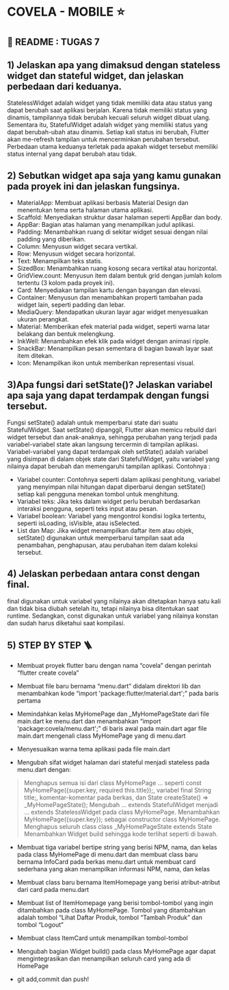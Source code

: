 # COVELA - MOBILE ⭐

## 🔵 README : TUGAS 7

## 1) Jelaskan apa yang dimaksud dengan stateless widget dan stateful widget, dan jelaskan perbedaan dari keduanya.

StatelessWidget adalah widget yang tidak memiliki data atau status yang dapat berubah saat aplikasi berjalan. Karena tidak memiliki status yang dinamis, tampilannya tidak berubah kecuali seluruh widget dibuat ulang. Sementara itu, StatefulWidget adalah widget yang memiliki status yang dapat berubah-ubah atau dinamis. Setiap kali status ini berubah, Flutter akan me-refresh tampilan untuk mencerminkan perubahan tersebut.
Perbedaan utama keduanya terletak pada apakah widget tersebut memiliki status internal yang dapat berubah atau tidak.

## 2) Sebutkan widget apa saja yang kamu gunakan pada proyek ini dan jelaskan fungsinya.
- MaterialApp: Membuat aplikasi berbasis Material Design dan menentukan tema serta halaman utama aplikasi.
- Scaffold: Menyediakan struktur dasar halaman seperti AppBar dan body.
- AppBar: Bagian atas halaman yang menampilkan judul aplikasi.
- Padding: Menambahkan ruang di sekitar widget sesuai dengan nilai padding yang diberikan.
- Column: Menyusun widget secara vertikal.
- Row: Menyusun widget secara horizontal.
- Text: Menampilkan teks statis.
- SizedBox: Menambahkan ruang kosong secara vertikal atau horizontal.
- GridView.count: Menyusun item dalam bentuk grid dengan jumlah kolom tertentu (3 kolom pada proyek ini).
- Card: Menyediakan tampilan kartu dengan bayangan dan elevasi.
- Container: Menyusun dan menambahkan properti tambahan pada widget lain, seperti padding dan lebar.
- MediaQuery: Mendapatkan ukuran layar agar widget menyesuaikan ukuran perangkat.
- Material: Memberikan efek material pada widget, seperti warna latar belakang dan bentuk melengkung.
- InkWell: Menambahkan efek klik pada widget dengan animasi ripple.
- SnackBar: Menampilkan pesan sementara di bagian bawah layar saat item ditekan.
- Icon: Menampilkan ikon untuk memberikan representasi visual.

## 3)Apa fungsi dari setState()? Jelaskan variabel apa saja yang dapat terdampak dengan fungsi tersebut.

Fungsi setState() adalah untuk memperbarui state dari suatu StatefulWidget. Saat setState() dipanggil, Flutter akan memicu rebuild dari widget tersebut dan anak-anaknya, sehingga perubahan yang terjadi pada variabel-variabel state akan langsung tercermin di tampilan aplikasi. 
Variabel-variabel yang dapat terdampak oleh setState() adalah variabel yang disimpan di dalam objek state dari StatefulWidget, yaitu variabel yang nilainya dapat berubah dan memengaruhi tampilan aplikasi.
Contohnya : 
- Variabel counter: Contohnya seperti dalam aplikasi penghitung, variabel yang menyimpan nilai hitungan dapat diperbarui dengan setState() setiap kali pengguna menekan tombol untuk menghitung.
- Variabel teks: Jika teks dalam widget perlu berubah berdasarkan interaksi pengguna, seperti teks input atau pesan.
- Variabel boolean: Variabel yang mengontrol kondisi logika tertentu, seperti isLoading, isVisible, atau isSelected.
- List dan Map: Jika widget menampilkan daftar item atau objek, setState() digunakan untuk memperbarui tampilan saat ada penambahan, penghapusan, atau perubahan item dalam koleksi tersebut.

## 4) Jelaskan perbedaan antara const dengan final.

final digunakan untuk variabel yang nilainya akan ditetapkan hanya satu kali dan tidak bisa diubah setelah itu, tetapi nilainya bisa ditentukan saat runtime. Sedangkan, const digunakan untuk variabel yang nilainya konstan dan sudah harus diketahui saat kompilasi. 

## 5) STEP BY STEP 🪜

- Membuat proyek flutter baru dengan nama “covela” dengan perintah “flutter create covela”
- Membuat file baru bernama “menu.dart” didalam direktori lib dan menambahkan kode “import 'package:flutter/material.dart';” pada baris pertama
- Memindahkan kelas MyHomePage dan _MyHomePageState dari file main.dart ke menu.dart dan menambahkan “import 'package:covela/menu.dart';” di baris awal pada main.dart agar file main.dart mengenali class MyHomePage yang di menu.dart
- Menyesuaikan warna tema aplikasi pada file main.dart

- Mengubah sifat widget halaman dari stateful menjadi stateless pada menu.dart dengan:
>Menghapus semua isi dari class MyHomePage ... seperti const MyHomePage({super.key, required this.title});, variabel final String title;, komentar-komentar pada berkas, dan State<MyHomePage> createState() => _MyHomePageState();
>Mengubah ... extends StatefulWidget menjadi ... extends StatelessWidget pada class MyHomePage.
>Menambahkan MyHomePage({super.key}); sebagai constructor class MyHomePage.
>Menghapus seluruh class class _MyHomePageState extends State<MyHomePage>
>Menambahkan Widget build sehingga kode terlihat seperti di bawah.

- Membuat tiga variabel bertipe string yang berisi NPM, nama, dan kelas pada class MyHomePage di menu.dart dan membuat class baru bernama InfoCard pada berkas menu.dart untuk membuat card sederhana yang akan menampilkan informasi NPM, nama, dan kelas 

- Membuat class baru bernama ItemHomepage yang berisi atribut-atribut dari card pada menu.dart
- Membuat list of ItemHomepage yang berisi tombol-tombol yang ingin ditambahkan pada class MyHomePage. Tombol yang ditambahkan adalah tombol “Lihat Daftar Produk, tombol “Tambah Produk” dan tombol “Logout”
- Membuat class ItemCard untuk menampilkan tombol-tombol
- Mengubah bagian Widget build() pada class MyHomePage agar dapat mengintegrasikan dan menampilkan seluruh card yang ada di HomePage
- git add,commit dan push!




